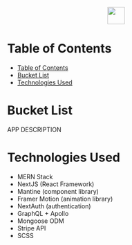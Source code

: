 <p align="center">
	<a href="https://bucket-list.heroku.app/">
		<img src="https://i.imgur.com/nT9LavM.png" height="40" />
	</a>
</p>

# Table of Contents

- [Table of Contents](#table-of-contents)
- [Bucket List](#bucket-list)
- [Technologies Used](#technologies-used)

# Bucket List

APP DESCRIPTION

# Technologies Used

- MERN Stack
- NextJS (React Framework)
- Mantine (component library)
- Framer Motion (animation library)
- NextAuth (authentication)
- GraphQL + Apollo
- Mongoose ODM
- Stripe API
- SCSS
